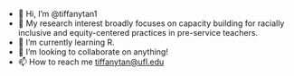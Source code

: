 - 👋 Hi, I’m @tiffanytan1
- 👀 My research interest broadly focuses on capacity building for racially inclusive and equity-centered practices in pre-service teachers. 
- 🌱 I’m currently learning R.
- 💞️ I’m looking to collaborate on anything!
- 📫 How to reach me tiffanytan@ufl.edu

<!---
tiffanytan1/tiffanytan1 is a ✨ special ✨ repository because its `README.md` (this file) appears on your GitHub profile.
You can click the Preview link to take a look at your changes.
--->
